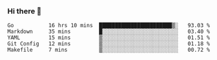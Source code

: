 ### Hi there 👋

<!--
**yeya24/yeya24** is a ✨ _special_ ✨ repository because its `README.md` (this file) appears on your GitHub profile.

Here are some ideas to get you started:

- 🔭 I’m currently working on ...
- 🌱 I’m currently learning ...
- 👯 I’m looking to collaborate on ...
- 🤔 I’m looking for help with ...
- 💬 Ask me about ...
- 📫 How to reach me: ...
- 😄 Pronouns: ...
- ⚡ Fun fact: ...
-->

<!--START_SECTION:waka-->
```text
Go           16 hrs 10 mins  ███████████████████████▒░   93.03 % 
Markdown     35 mins         █░░░░░░░░░░░░░░░░░░░░░░░░   03.40 % 
YAML         15 mins         ▒░░░░░░░░░░░░░░░░░░░░░░░░   01.51 % 
Git Config   12 mins         ▒░░░░░░░░░░░░░░░░░░░░░░░░   01.18 % 
Makefile     7 mins          ▒░░░░░░░░░░░░░░░░░░░░░░░░   00.72 % 
```
<!--END_SECTION:waka-->
